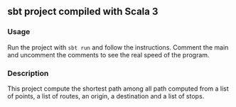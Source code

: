 ## sbt project compiled with Scala 3

### Usage

Run the project with `sbt run` and follow the instructions.
Comment the main and uncomment the comments to see the real speed of the program.

### Description

This project compute the shortest path among all path computed from a list of points, a list of routes, an origin, a destination and a list of stops.